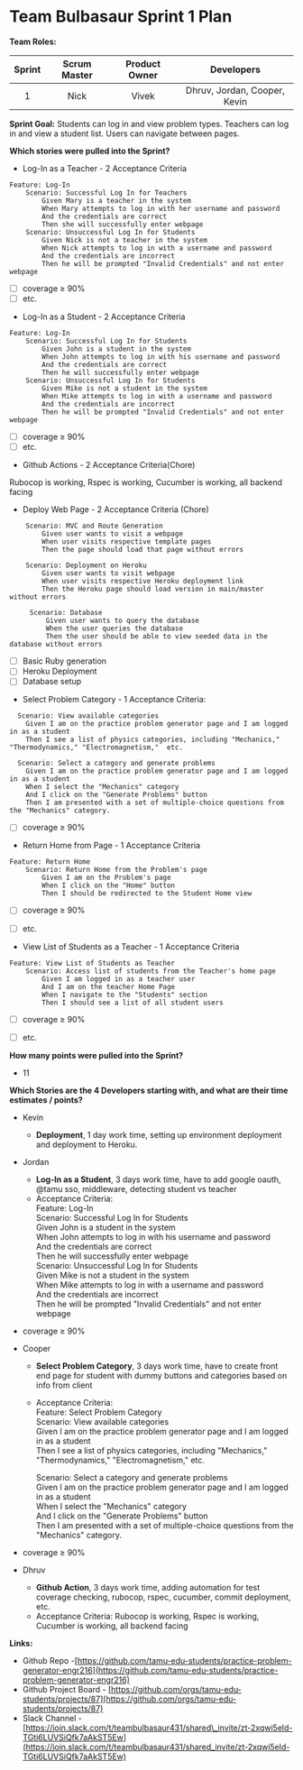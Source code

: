 

# Team Bulbasaur Sprint 1 Plan

**Team Roles:**

| Sprint | Scrum Master | Product Owner | Developers |
| :---: | :---: | :---: | :---: |
| 1 | Nick | Vivek | Dhruv, Jordan, Cooper, Kevin |

**Sprint Goal:** Students can log in and view problem types. Teachers can log in and view a student list. Users can navigate between pages.

**Which stories were pulled into the Sprint?**

* Log-In as a Teacher \- 2
Acceptance Criteria

```gherkin
Feature: Log-In
    Scenario: Successful Log In for Teachers
        Given Mary is a teacher in the system
        When Mary attempts to log in with her username and password
        And the credentials are correct
        Then she will successfully enter webpage
    Scenario: Unsuccessful Log In for Students
        Given Nick is not a teacher in the system
        When Nick attempts to log in with a username and password
        And the credentials are incorrect
        Then he will be prompted "Invalid Credentials" and not enter webpage
```

- [ ] coverage &ge; 90%
- [ ] etc.

* Log-In as a Student \- 2
Acceptance Criteria

```gherkin
Feature: Log-In
    Scenario: Successful Log In for Students
        Given John is a student in the system
        When John attempts to log in with his username and password
        And the credentials are correct
        Then he will successfully enter webpage
    Scenario: Unsuccessful Log In for Students
        Given Mike is not a student in the system
        When Mike attempts to log in with a username and password
        And the credentials are incorrect
        Then he will be prompted "Invalid Credentials" and not enter webpage
```

- [ ] coverage &ge; 90%
- [ ] etc. 

* Github Actions \- 2
Acceptance Criteria(Chore)

Rubocop is working, Rspec is working, Cucumber is working, all backend facing

* Deploy Web Page \- 2
Acceptance Criteria (Chore)

```gherkin
    Scenario: MVC and Route Generation
        Given user wants to visit a webpage
        When user visits respective template pages
        Then the page should load that page without errors

    Scenario: Deployment on Heroku
        Given user wants to visit webpage
        When user visits respective Heroku deployment link
        Then the Heroku page should load version in main/master without errors
     
     Scenario: Database
         Given user wants to query the database
         When the user queries the database
         Then the user should be able to view seeded data in the database without errors
```
- [ ] Basic Ruby generation
- [ ] Heroku Deployment
- [ ] Database setup

* Select Problem Category \- 1
Acceptance Criteria:

```gherkin
  Scenario: View available categories
    Given I am on the practice problem generator page and I am logged in as a student
    Then I see a list of physics categories, including "Mechanics," "Thermodynamics," "Electromagnetism,"  etc.

  Scenario: Select a category and generate problems
    Given I am on the practice problem generator page and I am logged in as a student
    When I select the "Mechanics" category
    And I click on the "Generate Problems" button
    Then I am presented with a set of multiple-choice questions from the "Mechanics" category.
```

- [ ] coverage &ge; 90%

* Return Home from Page \- 1
Acceptance Criteria

```gherkin
Feature: Return Home
    Scenario: Return Home from the Problem's page
        Given I am on the Problem's page
        When I click on the "Home" button 
        Then I should be redirected to the Student Home view

```

- [ ] coverage &ge; 90%
- [ ] etc. 


* View List of Students as a Teacher \- 1
Acceptance Criteria

```gherkin
Feature: View List of Students as Teacher
    Scenario: Access list of students from the Teacher's home page
        Given I am logged in as a teacher user
        And I am on the teacher Home Page
        When I navigate to the "Students" section
        Then I should see a list of all student users
```

- [ ] coverage &ge; 90%
- [ ] etc. 



**How many points were pulled into the Sprint?**

* 11

**Which Stories are the 4 Developers starting with, and what are their time estimates / points?**

* Kevin   
  * **Deployment**, 1 day work time, setting up environment deployment and deployment to Heroku. 
      
* Jordan   
  * **Log-In as a Student**, 3 days work time, have to add google oauth, @tamu sso, middleware, detecting student vs teacher  
  * Acceptance Criteria:   
    Feature: Log-In  
        Scenario: Successful Log In for Students  
            Given John is a student in the system  
            When John attempts to log in with his username and password  
            And the credentials are correct  
            Then he will successfully enter webpage  
        Scenario: Unsuccessful Log In for Students  
            Given Mike is not a student in the system  
            When Mike attempts to log in with a username and password  
            And the credentials are incorrect  
            Then he will be prompted "Invalid Credentials" and not enter webpage  
*  coverage ≥ 90%


* Cooper  
  * **Select Problem Category**, 3 days work time, have to create front end page for student with dummy buttons and categories based on info from client  
  * Acceptance Criteria:   
    Feature: Select Problem Category  
    Scenario: View available categories  
        Given I am on the practice problem generator page and I am logged in as a student  
        Then I see a list of physics categories, including "Mechanics," "Thermodynamics," "Electromagnetism,"  etc.  
      
      Scenario: Select a category and generate problems  
        Given I am on the practice problem generator page and I am logged in as a student  
        When I select the "Mechanics" category  
        And I click on the "Generate Problems" button  
        Then I am presented with a set of multiple-choice questions from the "Mechanics" category.  
      
*  coverage ≥ 90%  
* Dhruv   
  * **Github Action**, 3 days work time, adding automation for test coverage checking, rubocop, rspec, cucumber, commit deployment, etc.  
  * Acceptance Criteria: Rubocop is working, Rspec is working, Cucumber is working, all backend facing

**Links:**

* Github Repo \-[https://github.com/tamu-edu-students/practice-problem-generator-engr216](https://github.com/tamu-edu-students/practice-problem-generator-engr216)  
* Github Project Board \- [https://github.com/orgs/tamu-edu-students/projects/87](https://github.com/orgs/tamu-edu-students/projects/87)  
* Slack Channel \- [https://join.slack.com/t/teambulbasaur431/shared\_invite/zt-2xqwi5eld-TGti6LUVSiQfk7aAkST5Ew](https://join.slack.com/t/teambulbasaur431/shared_invite/zt-2xqwi5eld-TGti6LUVSiQfk7aAkST5Ew)
